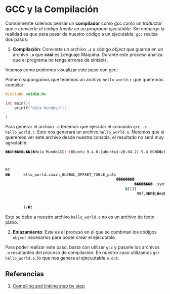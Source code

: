 # GCC y la Compilación

Comúnmente solemos pensar un **compilador** como gcc como un *traductor que c convierte el código fuente en un programa ejecutable*. Sin embargo la realidad es que para pasar de nuestro código a un ejecutable, `gcc` realiza dos pasos:

1. **Compilación**: Convierte un archivo **`.c`** a código *object* que guarda en un archivo **`.o`** que **casi** es Lenguaje Máquina. Durante este proceso analiza que el programa no tenga errores de sintáxis.

Veamos como podemos visualizar este paso con gcc:

Primero supongamos que tenemos un archivo `hello_world.c` que queremos compilar:

```c
#include <stdio.h>

int main(){
    printf("Hola Mundo\n");

}
```
Para generar el archivo `.o` tenemos que ejecutar el comando `gcc -c hello_world.c`. Esto nos generará un archivo `hello_world.o`. Notemos que si queremos ver este archivo desde nuestra consola, el resultado no será muy agradable:

```sh
��UH��H�=��]�Hola MundoGCC: (Ubuntu 9.4.0-1ubuntu1~20.04.2) 9.4.0GNU�zRx



RC
��      ello_world.cmain_GLOBAL_OFFSET_TABLE_puts
                                                 ��������
                                                         �������� .symtab.strtab.shstrtab.rela.text.data.bss.rodata.comment.note.GNU-stack.note.gnu.property.rela.eh_frame @X0
                                                     &[[1[
                                                          90f,B�R�j�e@�
                                                                       �8

        (/�t
```

Esto se debe a nuestro archivo `hello_world.o` no es un archivo de texto plano.

2. **Enlazamiento**: Este es el proceso en el que se combinan los códigos `object` necesarios para poder crear el ejecutable.

Para poder realizar este paso, basta con utilizar `gcc` y pasarle los archivos `.o` resultantes del proceso de compilación: En nuestro caso utilizamos `gcc hello_world.o`, lo que nos genera el ejecuutable `a.out`.

## Referencias

1. [Compiling and linking step by step](https://www.it.uc3m.es/pbasanta/asng/course_notes/gcc_compiling_linking_en.html)